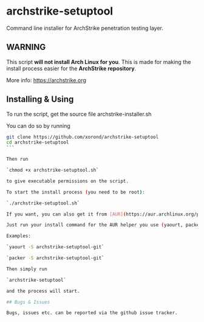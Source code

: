 # archstrike-setuptool
Command line installer for ArchStrike penetration testing layer.


## WARNING

This script **will not install Arch Linux for you**. This is made for making the install process easier for the **ArchStrike repository**.

More info: https://archstrike.org

## Installing & Using

To run the script, get the source file archstrike-installer.sh

You can do so by running

````bash
git clone https://github.com/xorond/archstrike-setuptool
cd archstrike-setuptool
```

Then run

`chmod +x archstrike-setuptool.sh`

to give executable permissions on the script.

To start the install process (you need to be root):

`./archstrike-setuptool.sh`

If you want, you can also get it from [AUR](https://aur.archlinux.org/packages/archstrike-setuptool-git/)

Just run your install command for the AUR helper you use (yaourt, packer etc.)

Examples:

`yaourt -S archstrike-setuptool-git`

`packer -S archstrike-setuptool-git`

Then simply run

`archstrike-setuptool`

and the process will start.

## Bugs & Issues 

Bugs, issues etc. can be reported via the github issue tracker.
